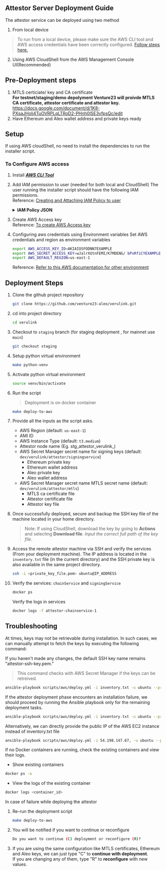 ## Attestor Server Deployment Guide
The attestor service can be deployed using two method
1. From local device
> To run from a local device, please make sure the AWS CLI tool and AWS access credentials have been correctly configured. 
  [Follow steps here.](#to-configure-aws-access) 
2. Using AWS CloudShell from the AWS Management Console UI(Recommended)

## Pre-Deployment steps 
1. MTLS certiciate/ key and CA certificate \
   **For testnet/staging/demo depolyment Venture23 will proivde MTLS CA certificate, attestor certificate and attestor key.** \
   https://docs.google.com/document/d/1K8-PXsaJHolj4TuOVRPLqLTRoD2-PHnh0lSE3vfpsQc/edit
2. Have Ethereum and Aleo wallet address and private keys ready
   
## Setup

If using AWS cloudShell, no need to install the dependencies to run the installer script.

### To Configure AWS access
1. Install [_**AWS CLI Tool**_](https://docs.aws.amazon.com/cli/latest/userguide/getting-started-install.html)

2. Add IAM permission to user  (needed for both local and CloudShell)
The user running the installer script should have the following IAM permissions. \
Reference: [Creating and Attaching IAM Policy to user](https://docs.aws.amazon.com/IAM/latest/UserGuide/tutorial_managed-policies.html)

	<details>
	<summary><strong>IAM Policy JSON</strong></summary>

	```json
	{
	"Version": "2012-10-17",
	"Statement": [
		{
			"Sid": "Statement1",
			"Effect": "Allow",	
			"Action": [
				"ec2:AssociateIamInstanceProfile",
				"ec2:CreateKeyPair",
				"ec2:DescribeImages",
				"ec2:CreateTags",
				"ec2:DescribeSecurityGroups",
				"ec2:CreateSecurityGroup",
				"ec2:AuthorizeSecurityGroupIngress",
				"ec2:DescribeInstances",
				"ec2:RunInstances",
				"ec2:TerminateInstances"
			],
			"Resource": "*"
		},
		{
			"Sid": "PolicyStatementToAllowUserToPassOneSpecificRole",
			"Effect": "Allow",
			"Action": [
				"iam:PassRole"
			],
			"Resource": "*"
		},
		{
			"Sid": "CentralizedRelayKmsPolicy",
			"Effect": "Allow",
			"Action": "kms:*",
			"Resource": "*"
		},
		{
			"Sid": "AllowViewAccountInfo",
			"Effect": "Allow",
			"Action": [
				"iam:GetAccountPasswordPolicy",
				"iam:GetAccountSummary"
			],
			"Resource": "*"
		},
		{
			"Sid": "AllowManageOwnPasswords",
			"Effect": "Allow",
			"Action": [
				"iam:ChangePassword",
				"iam:GetUser"
			],
			"Resource": "arn:aws:iam::*:user/${aws:username}"
		},
		{
			"Sid": "AllowManageOwnAccessKeys",
			"Effect": "Allow",
			"Action": [
				"iam:CreateAccessKey",
				"iam:DeleteAccessKey",
				"iam:ListAccessKeys",
				"iam:UpdateAccessKey",
				"iam:GetAccessKeyLastUsed"
			],
			"Resource": "arn:aws:iam::*:user/${aws:username}"
		},
		{
			"Sid": "AllowManageOwnSSHPublicKeys",
			"Effect": "Allow",
			"Action": [
				"iam:DeleteSSHPublicKey",
				"iam:GetSSHPublicKey",
				"iam:ListSSHPublicKeys",
				"iam:UpdateSSHPublicKey",
				"iam:UploadSSHPublicKey"
			],
			"Resource": "arn:aws:iam::*:user/${aws:username}"
		},
		{
			"Sid": "VisualEditor0",
			"Effect": "Allow",
			"Action": [
				"iam:CreateInstanceProfile",
				"iam:UpdateAssumeRolePolicy",
				"iam:PutUserPermissionsBoundary",
				"iam:AttachUserPolicy",
				"iam:CreateRole",
				"iam:AttachRolePolicy",
				"iam:PutRolePolicy",
				"iam:AddRoleToInstanceProfile",
				"iam:CreateAccessKey",
				"iam:CreatePolicy",
				"iam:PassRole",
				"iam:DetachRolePolicy",
				"iam:AttachGroupPolicy",
				"iam:PutUserPolicy",
				"iam:DetachGroupPolicy",
				"iam:CreatePolicyVersion",
				"iam:DetachUserPolicy",
				"iam:PutGroupPolicy",
				"iam:SetDefaultPolicyVersion",
				"iam:TagRole",
				"iam:GetRole",
				"iam:GetInstanceProfile",
				"cloudshell:*"
			],
			"Resource": "*"
		},
		{
			"Effect": "Allow",
			"Action": "s3:ListAllMyBuckets",
			"Resource": "*"
		},
		{
			"Effect": "Allow",
			"Action": [
				"secretsmanager:DescribeSecret",
				"secretsmanager:GetSecretValue",
				"secretsmanager:CreateSecret",
				"secretsmanager:ListSecrets"
			],
			"Resource": "*"
		}
	]
	}
	```
	</details>  

3. Create AWS Access key  
   Reference: [To create AWS Access key](https://docs.aws.amazon.com/IAM/latest/UserGuide/id_credentials_access-keys.html#Using_CreateAccessKey)

4. Configuring aws credentials using Environment variables
    Set AWS credentials and region as environment variables
    ```bash
    export AWS_ACCESS_KEY_ID=AKIAIOSFODNN7EXAMPLE
    export AWS_SECRET_ACCESS_KEY=wJalrXUtnFEMI/K7MDENG/ bPxRfiCYEXAMPLEKEY
    export AWS_DEFAULT_REGION=us-east-1
    ```
   Reference: [Refer to this AWS documentation for other environment](https://docs.aws.amazon.com/cli/latest/userguide/cli-configure-envvars.html#envvars-set)

## Deployment Steps
1. Clone the github project repository
    ```bash
    git clone https://github.com/venture23-aleo/verulink.git
    ```
2. cd into project directory 
   ```bash
   cd verulink
   ```
3. Checkout to `staging` branch  (for staging deployment , for mainnet use `main`)
    ```bash
    git checkout staging
    ```
4. Setup python virtual environment
    ```bash
    make python-venv
    ```
5. Activate python virtual environment
    ```bash
    source venv/bin/activate
    ```
6. Run the script
   > Deployment is on docker container 
    ```bash
    make deploy-to-aws
    ```
7. Provide all the inputs as the script asks.
    * AWS Region (default: `us-east-1`)
    * AMI ID
    * AWS Instance Type (default: `t3.medium`)
    * Attestor node name (Eg. stg_attestor_verulink_<yourcompanyname>)
    * AWS Secret Manager secret name for signing keys (default: `dev/verulink/attestor/signingservice`)
        - Ethereum private key
        - Ethereum wallet address
        - Aleo private key
        - Aleo wallet address
    * AWS Secret Manager secret name MTLS secret name (default: `dev/verulink/attestor/mtls`)
        - MTLS ca certificate file
        - Attestor certificate file
        - Attestor key file


8. Once successfully deployed, secure and backup the SSH key file  of the machine located in your home directory.
   > Note: If using CloudShell, download the key by going to **Actions** and selecting **Download file**. _Input the correct full path of the key file_.
9. Access the remote attestor machine via SSH and verify the services (From your deployment machine). The IP address is located in the `inventory.txt` file (in the current directory) and the SSH private key is also available in the same project directory.
	```bash
	ssh -i <private_key_file.pem> ubuntu@IP_ADDRESS
	```
10. Verify the services: `chainService` and `signingService`
	```bash
	docker ps
	```
	Verify the logs in services
	```bash
	docker logs -f attestor-chainservice-1
	```

## Troubleshooting
At times, keys may not be retrievable during installation. In such cases, we can manually attempt to fetch the keys by executing the following command:

If you haven't made any changes, the default SSH key name remains "attestor-ssh-key.pem."
> This command checks with AWS Secret Manager if the keys can be retreived.
```bash
ansible-playbook scripts/aws/deploy.yml -i inventory.txt -u ubuntu --private-key=<ssh_key_name> --tags debug,retrieve_secret
```

If the attestor deployment phase encounters an installation failure, we should proceed by running the Ansible playbook only for the remaining deployment tasks.

```bash
ansible-playbook scripts/aws/deploy.yml -i inventory.txt -u ubuntu --private-key=<ssh_key_name>
```
Alternatively, we can directly provide the public IP of the AWS EC2 instance instead of inventory.txt file
```bash
ansible-playbook scripts/aws/deploy.yml -i 54.198.147.67, -u ubuntu --private-key attestor-ssh-key.pem
```
If no Docker containers are running, check the existing containers and view their logs.
- Show existing containers
```bash
docker ps -a
```
- View the logs of the existing container
```bash
docker logs <container_id>
```

In case of failure while deploying the attestor 
1. Re-run the deployment script 
	```bash
	make deploy-to-aws
	```
2. You will be notified if you want to continue or reconfigure
	```bash
	Do you want to continue (C) deployment or reconfigure (R)? 
	```
3. If you are using the same configuration like MTLS certificates, Ethereum and Aleo keys, we can just type "C" to **continue with deployment**. \
	If you are changing any of them, type "R" to **reconfigure** with new values.



